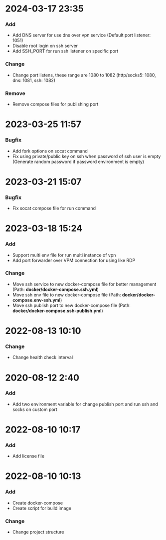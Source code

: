 # 2024-03-17 23:35

### Add

- Add DNS server for use dns over vpn service (Default port listener: 1051)
- Disable root login on ssh server
- Add SSH_PORT for run ssh listener on specific port

### Change

- Change port listens, these range are 1080 to 1082 (http/socks5: 1080, dns: 1081, ssh: 1082)

### Remove

- Remove compose files for publishing port

# 2023-03-25 11:57

### Bugfix

- Add fork options on socat command
- Fix using private/public key on ssh when password of ssh user is empty (Generate random password if password environment is empty)

# 2023-03-21 15:07

### Bugfix

- Fix socat compose file for run command

# 2023-03-18 15:24

### Add

- Support multi env file for run multi instance of vpn
- Add port forwarder over VPM connection for using like RDP

### Change

- Move ssh service to new docker-compose file for better management (Path: **docker/docker-compose.ssh.yml**)
- Move ssh env file to new docker-compose file (Path: **docker/docker-compose.env-ssh.yml**)
- Move ssh publish port to new docker-compose file (Path: **docker/docker-compose.ssh-publish.yml**)

# 2022-08-13 10:10

### Change

- Change health check interval

# 2020-08-12 2:40

### Add

- Add two environment variable for change publish port and run ssh and socks on custom port

# 2022-08-10 10:17

### Add

- Add license file

# 2022-08-10 10:13

### Add

- Create docker-compose
- Create script for build image

### Change

- Change project structure
